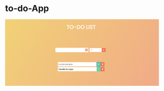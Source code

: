 # to-do-App

![Captura de pantalla](https://github.com/mariaozamiz/to-do-App/blob/master/src/images/captura_pantalla_todo_list.png)
